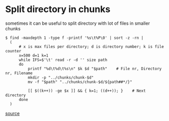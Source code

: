 # Split directory in chunks

sometimes it can be useful to split directory with lot of files in smaller chunks

```
$ find -maxdepth 1 -type f -printf '%s\t%P\0' | sort -z -rn |
  (
      # x is max files per directory; d is directory number; k is file counter
      x=500 d=1 k=1
      while IFS=$'\t' read -r -d '' size path
      do
          printf "%d\t%d\t%s\n" $k $d "$path"    # File nr, Directory nr, Filename
          mkdir -p "../chunks/chunk-$d"
          mv -f "$path" "../chunks/chunk-$d/${path##*/}"

          [[ $((k++)) -ge $x ]] && { k=1; ((d++)); }    # Next directory
      done
  )
```

[source](https://unix.stackexchange.com/a/621946)
